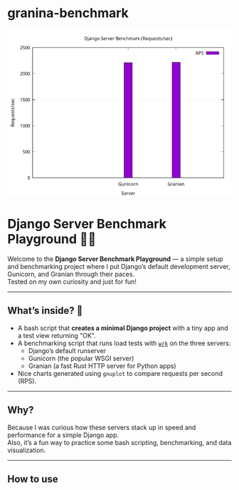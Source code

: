# granina-benchmark

<img src="./benchmark_results.png"> 


# Django Server Benchmark Playground 🎉🚀

Welcome to the **Django Server Benchmark Playground** — a simple setup and benchmarking project where I put Django’s default development server, Gunicorn, and Granian through their paces.  
Tested on my own curiosity and just for fun!

---

## What’s inside? 🧐

- A bash script that **creates a minimal Django project** with a tiny app and a test view returning "OK".  
- A benchmarking script that runs load tests with [`wrk`](https://github.com/wg/wrk) on the three servers:
  - Django’s default runserver  
  - Gunicorn (the popular WSGI server)  
  - Granian (a fast Rust HTTP server for Python apps)  
- Nice charts generated using `gnuplot` to compare requests per second (RPS).

---

## Why?

Because I was curious how these servers stack up in speed and performance for a simple Django app.  
Also, it’s a fun way to practice some bash scripting, benchmarking, and data visualization.

---

## How to use

